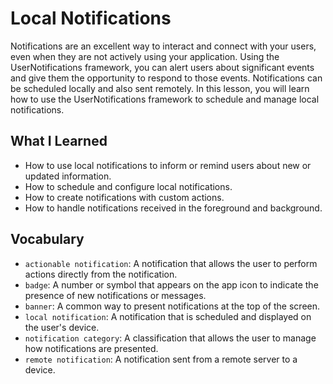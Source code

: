 # Local Notifications

Notifications are an excellent way to interact and connect with your users, even when they are not actively using your application. Using the UserNotifications framework, you can alert users about significant events and give them the opportunity to respond to those events. Notifications can be scheduled locally and also sent remotely. In this lesson, you will learn how to use the UserNotifications framework to schedule and manage local notifications.

## What I Learned
- How to use local notifications to inform or remind users about new or updated information.
- How to schedule and configure local notifications.
- How to create notifications with custom actions.
- How to handle notifications received in the foreground and background.

## Vocabulary
- `actionable notification`: A notification that allows the user to perform actions directly from the notification.
- `badge`: A number or symbol that appears on the app icon to indicate the presence of new notifications or messages.
- `banner`: A common way to present notifications at the top of the screen.
- `local notification`: A notification that is scheduled and displayed on the user's device.
- `notification category`: A classification that allows the user to manage how notifications are presented.
- `remote notification`: A notification sent from a remote server to a device.

